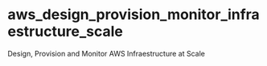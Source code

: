 # aws_design_provision_monitor_infraestructure_scale
Design, Provision and Monitor AWS Infraestructure at Scale
